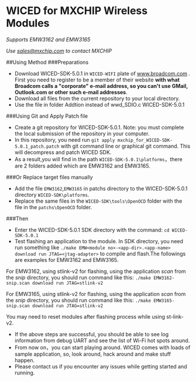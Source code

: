 # WICED for MXCHIP Wireless Modules
*Supports EMW3162 and EMW3165*

*Use sales@mxchip.com to contact MXCHIP*

##Using Method
###Preparations
* Download WICED-SDK-5.0.1 in `WICED-WIFI` plate of www.broadcom.com . First you need to register to be a member of their website **with what Broadcom calls a "corporate" e-mail address, so you can't use GMail, Outlook.com or other such e-mail addresses**.
* Download all files from the current repository to your local directory.
* Use the file in folder Addtion instead of wwd_SDIO.c WICED-SDK-5.0.1

###Using Git and Apply Patch file
* Create a git repository for WICED-SDK-5.0.1. Note: you must complete the local submission of the repository in your computer. 
* In this repository, you need run `git apply mxchip_for_WICED-SDK-5.0.1_patch.patch` with git command line or graphical git command. This will decompress and patch WICED SDK.
* As a result,you will find in the path `WICED-SDK-5.0.1\platforms`，there are 2 folders added which are EMW3162 and EMW3165.

###Or Replace target files manually
* Add the file `EMW3162`,`EMW3165` in patchs directory to the WICED-SDK-5.0.1 directory `WICED-SDK\platforms`.
* Replace the same files in the `WICED-SDK\tools\OpenOCD` folder with the file in the `patchs\OpenOCD` folder. 

###Then
* Enter the WICED-SDK-5.0.1 SDK directory with the command: `cd WICED-SDK-5.0.1`
* Test flashing an application to the module. In SDK directory, you need run something like `./make EMW<module no>-<app-dir>.<app-name> download run JTAG=<jtag-adapter>` to compile and flash.The followings are examples for EMW3162 and EMW3165.

For EMW3162, using stlink-v2 for flashing, using the application *scan* from the *snip* directory, you should run command like this:
`./make EMW3162-snip.scan download run JTAG=stlink-v2`

For EMW3165, using stlink-v2 for flashing, using the application *scan* from the *snip* directory, you should run command like this:
`./make EMW3165-snip.scan download run JTAG=stlink-v2`

You may need to reset modules after flashing process while using st-link-v2.

* If the above steps are successful, you should be able to see log information from debug UART and see the list of Wi-Fi hot spots around.
* From now on，you can start playing around. WICED comes with loads of sample application, so, look around, hack around and make stuff happen.
* Please contact us if you encounter any issues while getting started and running.
